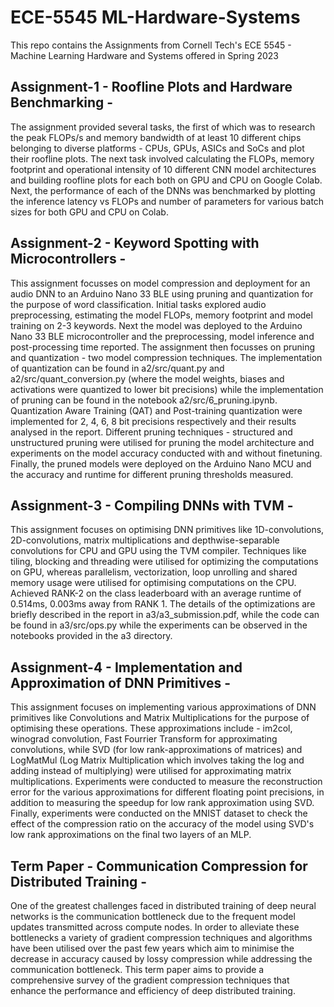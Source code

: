 # ECE-5545 ML-Hardware-Systems
This repo contains the Assignments from Cornell Tech's ECE 5545 - Machine Learning Hardware and Systems offered in Spring 2023

## Assignment-1 - Roofline Plots and Hardware Benchmarking - 
The assignment provided several tasks, the first of which was to research the peak FLOPs/s and memory bandwidth of at least 10 different chips belonging to diverse platforms - CPUs, GPUs, ASICs and SoCs and plot their roofline plots. The next task involved calculating the FLOPs, memory footprint and operational intensity of 10 different CNN model architectures and building roofline plots for each both on GPU and CPU on Google Colab. Next, the performance of each of the DNNs was benchmarked by plotting the inference latency vs FLOPs and number of parameters for various batch sizes for both GPU and CPU on Colab.


## Assignment-2 - Keyword Spotting with Microcontrollers -
This assignment focusses on model compression and deployment for an audio DNN to an Arduino Nano 33 BLE using pruning and quantization for the purpose of word classification. Initial tasks explored audio preprocessing, estimating the model FLOPs, memory footprint and model training on 2-3 keywords. Next the model was deployed to the Arduino Nano 33 BLE microcontroller and the preprocessing, model inference and post-processing time reported. The assignment then focusses on pruning and quantization - two model compression techniques. The implementation of quantization can be found in a2/src/quant.py and a2/src/quant_conversion.py (where the model weights, biases and activations were quantized to lower bit precisions) while the implementation of pruning can be found in the notebook a2/src/6_pruning.ipynb. Quantization Aware Training (QAT) and Post-training quantization were implemented for 2, 4, 6, 8 bit precisions respectively and their results analysed in the report. Different pruning techniques - structured and unstructured pruning were utilised for pruning the model architecture and experiments on the model accuracy conducted with and without finetuning. Finally, the pruned models were deployed on the Arduino Nano MCU and the accuracy and runtime for different pruning thresholds measured.

## Assignment-3 - Compiling DNNs with TVM -
This assignment focuses on optimising DNN primitives like 1D-convolutions, 2D-convolutions, matrix multiplications and depthwise-separable convolutions for CPU and GPU using the TVM compiler. Techniques like tiling, blocking and threading were utilised for optimizing the computations on GPU, whereas parallelism, vectorization, loop unrolling and shared memory usage were utilised for optimising computations on the CPU. Achieved RANK-2 on the class leaderboard with an average runtime of 0.514ms, 0.003ms away from RANK 1. The details of the optimizations are briefly described in the report in a3/a3_submission.pdf, while the code can be found in a3/src/ops.py while the experiments can be observed in the notebooks provided in the a3 directory.

## Assignment-4 - Implementation and Approximation of DNN Primitives -
This assignment focuses on implementing various approximations of DNN primitives like Convolutions and Matrix Multiplications for the purpose of optimising these operations. These approximations include - im2col, winograd convolution, Fast Fourrier Transform for approximating convolutions, while SVD (for low rank-approximations of matrices) and LogMatMul (Log Matrix Multiplication which involves taking the log and adding instead of multiplying) were utilised for approximating matrix multiplications. Experiments were conducted to measure the reconstruction error for the various approximations for different floating point precisions, in addition to measuring the speedup for low rank approximation using SVD. Finally, experiments were conducted on the MNIST dataset to check the effect of the compression ratio on the accuracy of the model using SVD's low rank approximations on the final two layers of an MLP.

## Term Paper - Communication Compression for Distributed Training - 
One of the greatest challenges faced in distributed training of deep neural networks is the communication bottleneck due to the frequent model updates transmitted across compute nodes. In order to alleviate these bottlenecks a variety of gradient compression techniques and algorithms have been utilised over the past few years which aim to minimise the decrease in accuracy caused by lossy compression while addressing the communication bottleneck. This term paper aims to provide a comprehensive survey of the gradient compression techniques that enhance the performance and efficiency of deep distributed training.